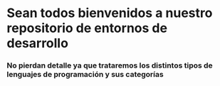 # **Sean todos bienvenidos a nuestro repositorio de entornos de desarrollo**

### No pierdan detalle ya que trataremos los distintos tipos de lenguajes de programación y sus categorías
